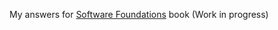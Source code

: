 My answers for [Software Foundations](https://softwarefoundations.cis.upenn.edu) book
(Work in progress)
